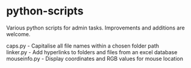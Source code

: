 # python-scripts
Various python scripts for admin tasks. Improvements and additions are welcome.

caps.py - Capitalise all file names within a chosen folder path  
linker.py - Add hyperlinks to folders and files from an excel database
mouseinfo.py - Display coordinates and RGB values for mouse location
